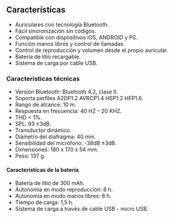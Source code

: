 ## Características

- Auriculares con tecnología Bluetooth.
- Fácil sincronización sin códigos.
- Compatible con dispositivos iOS, ANDROID y PC.
- Función manos libres y control de llamadas.
- Control de reproducción y volumen desde el propio auricular.
- Batería de litio recargable.
- Sistema de carga por cable USB.

### Características técnicas

- Versión Bluetooth: Bluetooth 4.2, clase II.
- Soporta perfiles A2DP1.2 AVRCP1.4 HSP1.2 HFP1.6.
- Rango de alcance: 10 m.
- Respuesta en frecuencia: 40 HZ – 20 KHZ.
- THD < 1%.
- SPL: 93 ±3dB.
- Transductor dinámico.
- Diámetro del diafragma: 40 mm.
- Sensibilidad del micrófono: -38dB ±3dB.
- Dimensiones: 180  x 170 x 54 mm.
- Peso: 137 g.


#### Características de la batería 

- Batería de litio de 300 mAh.
- Autonomía en modo reproducción: 8 h.
- Autonomía en modo manos libres: 8 h.
- Tiempo de carga: 1,5 h.
- Sistema de carga a través de cable USB - micro USB.
